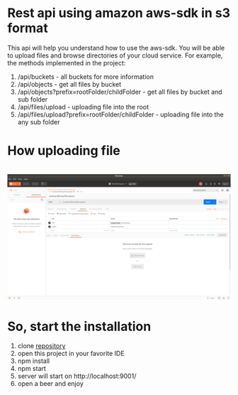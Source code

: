 # Rest api using amazon aws-sdk in s3 format

This api will help you understand how to use the aws-sdk. You will be able to upload files and browse directories of your cloud service. For example, the methods implemented in the project:

1. /api/buckets - all buckets for more information
2. /api/objects - get all files by bucket
3. /api/objects?prefix=rootFolder/childFolder - get all files by bucket and sub folder
4. /api/files/upload - uploading file into the root
5. /api/files/upload?prefix=rootFolder/childFolder - uploading file into the any sub folder

# How uploading file
<br/>
<img src="https://github.com/smthjs/aws-sdk-s3-api/blob/master/upload.png" />
<br/>

# So, start the installation
1. clone [repository](https://github.com/smthjs/aws-sdk-s3-api.git)
2. open this project in your favorite IDE
3. npm install
4. npm start
5. server will start on http://localhost:9001/
6. open a beer and enjoy
